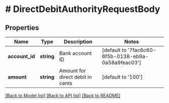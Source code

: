 # # DirectDebitAuthorityRequestBody

## Properties

Name | Type | Description | Notes
------------ | ------------- | ------------- | -------------
**account_id** | **string** | Bank account ID | [default to '7fac6c60-6f5b-0138-eb9a-0a58a9feac03']
**amount** | **string** | Amount for direct debit in cents | [default to '100']

[[Back to Model list]](../../README.md#models) [[Back to API list]](../../README.md#endpoints) [[Back to README]](../../README.md)
